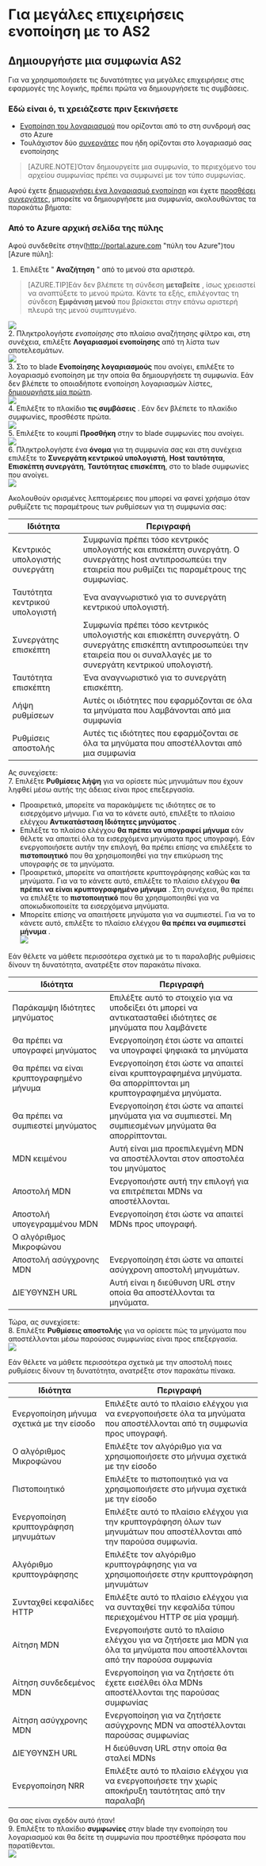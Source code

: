 <properties 
    pageTitle="Μάθετε πώς να δημιουργείτε μια συμφωνία AS2 για το πακέτο ενοποίησης για μεγάλες επιχειρήσεις" 
    description="Μάθετε πώς να δημιουργείτε μια συμφωνία AS2 για το πακέτο ενοποίησης για μεγάλες επιχειρήσεις | Microsoft Azure εφαρμογής υπηρεσίας" 
    services="logic-apps" 
    documentationCenter=".net,nodejs,java"
    authors="msftman" 
    manager="erikre" 
    editor="cgronlun"/>

<tags 
    ms.service="logic-apps" 
    ms.workload="integration" 
    ms.tgt_pltfrm="na" 
    ms.devlang="na" 
    ms.topic="article" 
    ms.date="06/29/2016" 
    ms.author="deonhe"/>

# <a name="enterprise-integration-with-as2"></a>Για μεγάλες επιχειρήσεις ενοποίηση με το AS2

## <a name="create-an-as2-agreement"></a>Δημιουργήστε μια συμφωνία AS2
Για να χρησιμοποιήσετε τις δυνατότητες για μεγάλες επιχειρήσεις στις εφαρμογές της λογικής, πρέπει πρώτα να δημιουργήσετε τις συμβάσεις. 

### <a name="heres-what-you-need-before-you-get-started"></a>Εδώ είναι ό, τι χρειάζεστε πριν ξεκινήσετε
- [Ενοποίηση του λογαριασμού](./app-service-logic-enterprise-integration-accounts.md) που ορίζονται από το στη συνδρομή σας στο Azure  
- Τουλάχιστον δύο [συνεργάτες](./app-service-logic-enterprise-integration-partners.md) που ήδη ορίζονται στο λογαριασμό σας ενοποίησης  

>[AZURE.NOTE]Όταν δημιουργείτε μια συμφωνία, το περιεχόμενο του αρχείου συμφωνίας πρέπει να συμφωνεί με τον τύπο συμφωνίας.    


Αφού έχετε [δημιουργήσει ένα λογαριασμό ενοποίηση](./app-service-logic-enterprise-integration-accounts.md) και έχετε [προσθέσει συνεργάτες](./app-service-logic-enterprise-integration-partners.md), μπορείτε να δημιουργήσετε μια συμφωνία, ακολουθώντας τα παρακάτω βήματα:  

### <a name="from-the-azure-portal-home-page"></a>Από το Azure αρχική σελίδα της πύλης

Αφού συνδεθείτε στην(http://portal.azure.com "πύλη του Azure")του [Azure πύλη]:  
1. Επιλέξτε " **Αναζήτηση** " από το μενού στα αριστερά.  

>[AZURE.TIP]Εάν δεν βλέπετε τη σύνδεση **μεταβείτε** , ίσως χρειαστεί να αναπτύξετε το μενού πρώτα. Κάντε τα εξής, επιλέγοντας τη σύνδεση **Εμφάνιση μενού** που βρίσκεται στην επάνω αριστερή πλευρά της μενού συμπτυγμένο.  

![](./media/app-service-logic-enterprise-integration-overview/overview-1.png)    
2. Πληκτρολογήστε *ενοποίησης* στο πλαίσιο αναζήτησης φίλτρο και, στη συνέχεια, επιλέξτε **Λογαριασμοί ενοποίησης** από τη λίστα των αποτελεσμάτων.       
 ![](./media/app-service-logic-enterprise-integration-overview/overview-2.png)  
3. Στο το blade **Ενοποίησης λογαριασμούς** που ανοίγει, επιλέξτε το λογαριασμό ενοποίηση με την οποία θα δημιουργήσετε τη συμφωνία. Εάν δεν βλέπετε το οποιαδήποτε ενοποίηση λογαριασμών λίστες, [δημιουργήστε μία πρώτη](./app-service-logic-enterprise-integration-accounts.md "All about integration accounts").  
![](./media/app-service-logic-enterprise-integration-overview/overview-3.png)  
4.  Επιλέξτε το πλακίδιο **τις συμβάσεις** . Εάν δεν βλέπετε το πλακίδιο συμφωνίες, προσθέστε πρώτα.   
![](./media/app-service-logic-enterprise-integration-agreements/agreement-1.png)   
5. Επιλέξτε το κουμπί **Προσθήκη** στην το blade συμφωνίες που ανοίγει.  
![](./media/app-service-logic-enterprise-integration-agreements/agreement-2.png)  
6. Πληκτρολογήστε ένα **όνομα** για τη συμφωνία σας και στη συνέχεια επιλέξτε το **Συνεργάτη κεντρικού υπολογιστή**, **Host ταυτότητα**, **Επισκέπτη συνεργάτη**, **Ταυτότητας επισκέπτη**, στο το blade συμφωνίες που ανοίγει.  
![](./media/app-service-logic-enterprise-integration-agreements/agreement-3.png)  

Ακολουθούν ορισμένες λεπτομέρειες που μπορεί να φανεί χρήσιμο όταν ρυθμίζετε τις παραμέτρους των ρυθμίσεων για τη συμφωνία σας: 
  
|Ιδιότητα|Περιγραφή|
|----|----|
|Κεντρικός υπολογιστής συνεργάτη|Συμφωνία πρέπει τόσο κεντρικός υπολογιστής και επισκέπτη συνεργάτη. Ο συνεργάτης host αντιπροσωπεύει την εταιρεία που ρυθμίζει τις παραμέτρους της συμφωνίας.|
|Ταυτότητα κεντρικού υπολογιστή|Ένα αναγνωριστικό για το συνεργάτη κεντρικού υπολογιστή. |
|Συνεργάτης επισκέπτη|Συμφωνία πρέπει τόσο κεντρικός υπολογιστής και επισκέπτη συνεργάτη. Ο συνεργάτης επισκέπτη αντιπροσωπεύει την εταιρεία που οι συναλλαγές με το συνεργάτη κεντρικού υπολογιστή.|
|Ταυτότητα επισκέπτη|Ένα αναγνωριστικό για το συνεργάτη επισκέπτη.|
|Λήψη ρυθμίσεων|Αυτές οι ιδιότητες που εφαρμόζονται σε όλα τα μηνύματα που λαμβάνονται από μια συμφωνία|
|Ρυθμίσεις αποστολής|Αυτές τις ιδιότητες που εφαρμόζονται σε όλα τα μηνύματα που αποστέλλονται από μια συμφωνία|  
Ας συνεχίσετε:  
7. Επιλέξτε **Ρυθμίσεις λήψη** για να ορίσετε πώς μηνυμάτων που έχουν ληφθεί μέσω αυτής της άδειας είναι προς επεξεργασία.  
 
 - Προαιρετικά, μπορείτε να παρακάμψετε τις ιδιότητες σε το εισερχόμενο μήνυμα. Για να το κάνετε αυτό, επιλέξτε το πλαίσιο ελέγχου **Αντικατάσταση Ιδιότητες μηνύματος** .
  - Επιλέξτε το πλαίσιο ελέγχου **θα πρέπει να υπογραφεί μήνυμα** εάν θέλετε να απαιτεί όλα τα εισερχόμενα μηνύματα προς υπογραφή. Εάν ενεργοποιήσετε αυτήν την επιλογή, θα πρέπει επίσης να επιλέξετε το **πιστοποιητικό** που θα χρησιμοποιηθεί για την επικύρωση της υπογραφής σε τα μηνύματα.
  - Προαιρετικά, μπορείτε να απαιτήσετε κρυπτογράφησης καθώς και τα μηνύματα. Για να το κάνετε αυτό, επιλέξτε το πλαίσιο ελέγχου **θα πρέπει να είναι κρυπτογραφημένο μήνυμα** . Στη συνέχεια, θα πρέπει να επιλέξτε το **πιστοποιητικό** που θα χρησιμοποιηθεί για να αποκωδικοποιείτε τα εισερχόμενα μηνύματα.
  - Μπορείτε επίσης να απαιτήσετε μηνύματα για να συμπιεστεί. Για να το κάνετε αυτό, επιλέξτε το πλαίσιο ελέγχου **θα πρέπει να συμπιεστεί μήνυμα** .  
![](./media/app-service-logic-enterprise-integration-agreements/agreement-4.png)  

Εάν θέλετε να μάθετε περισσότερα σχετικά με το τι παραλαβής ρυθμίσεις δίνουν τη δυνατότητα, ανατρέξτε στον παρακάτω πίνακα.  

|Ιδιότητα|Περιγραφή|
|----|----|
|Παράκαμψη Ιδιότητες μηνύματος|Επιλέξτε αυτό το στοιχείο για να υποδείξει ότι μπορεί να αντικατασταθεί ιδιότητες σε μηνύματα που λαμβάνετε |
|Θα πρέπει να υπογραφεί μηνύματος|Ενεργοποίηση έτσι ώστε να απαιτεί να υπογραφεί ψηφιακά τα μηνύματα|
|Θα πρέπει να είναι κρυπτογραφημένο μήνυμα|Ενεργοποίηση έτσι ώστε να απαιτεί είναι κρυπτογραφημένα μηνύματα. Θα απορρίπτονται μη κρυπτογραφημένα μηνύματα.|
|Θα πρέπει να συμπιεστεί μηνύματος|Ενεργοποίηση έτσι ώστε να απαιτεί μηνύματα για να συμπιεστεί. Μη συμπιεσμένων μηνύματα θα απορρίπτονται.|
|MDN κειμένου|Αυτή είναι μια προεπιλεγμένη MDN να αποστέλλονται στον αποστολέα του μηνύματος|
|Αποστολή MDN|Ενεργοποιήστε αυτή την επιλογή για να επιτρέπεται MDNs να αποστέλλονται.|
|Αποστολή υπογεγραμμένου MDN|Ενεργοποίηση έτσι ώστε να απαιτεί MDNs προς υπογραφή.|
|Ο αλγόριθμος Μικροφώνου||
|Αποστολή ασύγχρονης MDN|Ενεργοποίηση έτσι ώστε να απαιτεί ασύγχρονη αποστολή μηνυμάτων.|
|ΔΙΕΎΘΥΝΣΗ URL|Αυτή είναι η διεύθυνση URL στην οποία θα αποστέλλονται τα μηνύματα.|
Τώρα, ας συνεχίσετε:  
8. Επιλέξτε **Ρυθμίσεις αποστολής** για να ορίσετε πώς τα μηνύματα που αποστέλλονται μέσω παρούσας συμφωνίας είναι προς επεξεργασία.  
![](./media/app-service-logic-enterprise-integration-agreements/agreement-5.png)  

Εάν θέλετε να μάθετε περισσότερα σχετικά με την αποστολή ποιες ρυθμίσεις δίνουν τη δυνατότητα, ανατρέξτε στον παρακάτω πίνακα.  

|Ιδιότητα|Περιγραφή|
|----|----|
|Ενεργοποίηση μήνυμα σχετικά με την είσοδο|Επιλέξτε αυτό το πλαίσιο ελέγχου για να ενεργοποιήσετε όλα τα μηνύματα που αποστέλλονται από τη συμφωνία προς υπογραφή.|
|Ο αλγόριθμος Μικροφώνου|Επιλέξτε τον αλγόριθμο για να χρησιμοποιήσετε στο μήνυμα σχετικά με την είσοδο|
|Πιστοποιητικό|Επιλέξτε το πιστοποιητικό για να χρησιμοποιήσετε στο μήνυμα σχετικά με την είσοδο|
|Ενεργοποίηση κρυπτογράφηση μηνυμάτων|Επιλέξτε αυτό το πλαίσιο ελέγχου για την κρυπτογράφηση όλων των μηνυμάτων που αποστέλλονται από την παρούσα συμφωνία.|
|Αλγόριθμο κρυπτογράφησης|Επιλέξτε τον αλγόριθμο κρυπτογράφησης για να χρησιμοποιήσετε στην κρυπτογράφηση μηνυμάτων|
|Συνταχθεί κεφαλίδες HTTP|Επιλέξτε αυτό το πλαίσιο ελέγχου για να συνταχθεί την κεφαλίδα τύπου περιεχομένου HTTP σε μία γραμμή.|
|Αίτηση MDN|Ενεργοποιήστε αυτό το πλαίσιο ελέγχου για να ζητήσετε μια MDN για όλα τα μηνύματα που αποστέλλονται από την παρούσα συμφωνία|
|Αίτηση συνδεδεμένος MDN|Ενεργοποίηση για να ζητήσετε ότι έχετε εισέλθει όλα MDNs αποστέλλονται της παρούσας συμφωνίας|
|Αίτηση ασύγχρονης MDN|Ενεργοποίηση για να ζητήσετε ασύγχρονης MDN να αποστέλλονται παρούσας συμφωνίας|
|ΔΙΕΎΘΥΝΣΗ URL|Η διεύθυνση URL στην οποία θα σταλεί MDNs|
|Ενεργοποίηση NRR|Επιλέξτε αυτό το πλαίσιο ελέγχου για να ενεργοποιήσετε την χωρίς αποκήρυξη ταυτότητας από την παραλαβή|
Θα σας είναι σχεδόν αυτό ήταν!  
9. Επιλέξτε το πλακίδιο **συμφωνίες** στην blade την ενοποίηση του λογαριασμού και θα δείτε τη συμφωνία που προστέθηκε πρόσφατα που παρατίθενται.  
![](./media/app-service-logic-enterprise-integration-agreements/agreement-6.png)

